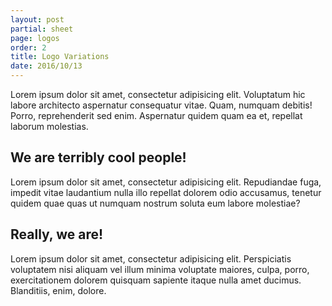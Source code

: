 ```yaml
---
layout: post
partial: sheet
page: logos
order: 2
title: Logo Variations
date: 2016/10/13
---
```

Lorem ipsum dolor sit amet, consectetur adipisicing elit. Voluptatum hic labore architecto aspernatur consequatur vitae. Quam, numquam debitis! Porro, reprehenderit sed enim. Aspernatur quidem quam ea et, repellat laborum molestias.

## We are terribly cool people!

Lorem ipsum dolor sit amet, consectetur adipisicing elit. Repudiandae fuga, impedit vitae laudantium nulla illo repellat dolorem odio accusamus, tenetur quidem quae quas ut numquam nostrum soluta eum labore molestiae?

## Really, we are!

Lorem ipsum dolor sit amet, consectetur adipisicing elit. Perspiciatis voluptatem nisi aliquam vel illum minima voluptate maiores, culpa, porro, exercitationem dolorem quisquam sapiente itaque nulla amet ducimus. Blanditiis, enim, dolore.